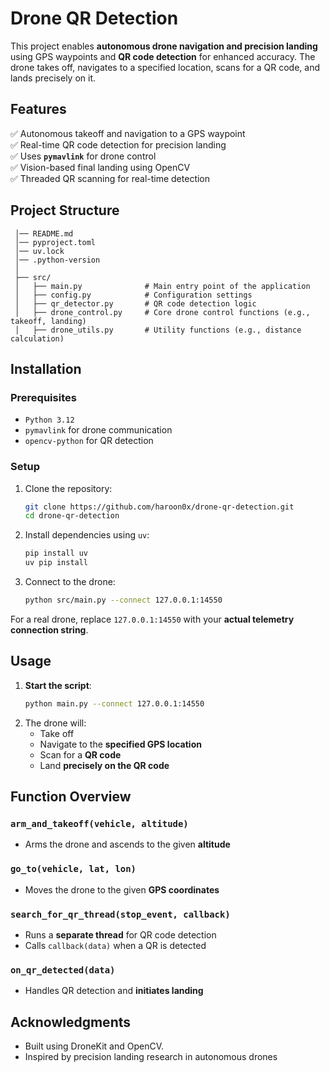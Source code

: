 # Drone QR Detection

This project enables **autonomous drone navigation and precision landing** using GPS waypoints and **QR code detection** for enhanced accuracy. The drone takes off, navigates to a specified location, scans for a QR code, and lands precisely on it.

## **Features**  
✅ Autonomous takeoff and navigation to a GPS waypoint  
✅ Real-time QR code detection for precision landing  
✅ Uses **`pymavlink`** for drone control  
✅ Vision-based final landing using OpenCV  
✅ Threaded QR scanning for real-time detection  

## Project Structure
```
 │── README.md
 │── pyproject.toml
 │── uv.lock
 │── .python-version
 │
 ├── src/
 │   ├── main.py              # Main entry point of the application
 │   ├── config.py            # Configuration settings
 │   ├── qr_detector.py       # QR code detection logic
 │   ├── drone_control.py     # Core drone control functions (e.g., takeoff, landing)
 │   ├── drone_utils.py       # Utility functions (e.g., distance calculation)
```

## **Installation**  

### Prerequisites
- `Python 3.12`
- `pymavlink` for drone communication
- `opencv-python` for QR detection


### Setup
1. Clone the repository:
   ```sh
   git clone https://github.com/haroon0x/drone-qr-detection.git
   cd drone-qr-detection
   ```
2. Install dependencies using `uv`: 
   ```sh
   pip install uv
   uv pip install
   ```
3. Connect to the drone:
   ```sh
   python src/main.py --connect 127.0.0.1:14550
   ```
For a real drone, replace `127.0.0.1:14550` with your **actual telemetry connection string**.

## **Usage**  
1. **Start the script**:  
   ```sh
   python main.py --connect 127.0.0.1:14550
   ```
2. The drone will:  
   - Take off  
   - Navigate to the **specified GPS location**  
   - Scan for a **QR code**  
   - Land **precisely on the QR code**  


## **Function Overview**  
### `arm_and_takeoff(vehicle, altitude)`  
- Arms the drone and ascends to the given **altitude**  

### `go_to(vehicle, lat, lon)`  
- Moves the drone to the given **GPS coordinates**  

### `search_for_qr_thread(stop_event, callback)`  
- Runs a **separate thread** for QR code detection  
- Calls `callback(data)` when a QR is detected  

### `on_qr_detected(data)`  
- Handles QR detection and **initiates landing**  

## Acknowledgments
- Built using DroneKit and OpenCV.
- Inspired by precision landing research in autonomous drones